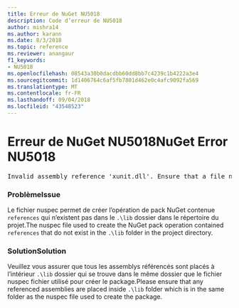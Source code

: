 ```yaml
---
title: Erreur de NuGet NU5018
description: Code d’erreur de NU5018
author: mishra14
ms.author: karann
ms.date: 8/3/2018
ms.topic: reference
ms.reviewer: anangaur
f1_keywords:
- NU5018
ms.openlocfilehash: 08543a30b0dacdbb60dd8bb7c4239c1b4222a3e4
ms.sourcegitcommit: 1d1406764c6af5fb7801d462e0c4afc9092fa569
ms.translationtype: MT
ms.contentlocale: fr-FR
ms.lasthandoff: 09/04/2018
ms.locfileid: "43548523"
---
```

# <a name="nuget-error-nu5018"></a><span data-ttu-id="4426f-103">Erreur de NuGet NU5018</span><span class="sxs-lookup"><span data-stu-id="4426f-103">NuGet Error NU5018</span></span>
<pre>Invalid assembly reference 'xunit.dll'. Ensure that a file named 'xunit.dll' exists in the lib directory.</pre>

### <a name="issue"></a><span data-ttu-id="4426f-104">Problème</span><span class="sxs-lookup"><span data-stu-id="4426f-104">Issue</span></span>

<span data-ttu-id="4426f-105">Le fichier nuspec permet de créer l’opération de pack NuGet contenue `references` qui n’existent pas dans le `.\lib` dossier dans le répertoire du projet.</span><span class="sxs-lookup"><span data-stu-id="4426f-105">The nuspec file used to create the NuGet pack operation contained `references` that do not exist in the `.\lib` folder in the project directory.</span></span>


### <a name="solution"></a><span data-ttu-id="4426f-106">Solution</span><span class="sxs-lookup"><span data-stu-id="4426f-106">Solution</span></span>

<span data-ttu-id="4426f-107">Veuillez vous assurer que tous les assemblys référencés sont placés à l’intérieur `.\lib` dossier qui se trouve dans le même dossier que le fichier nuspec fichier utilisé pour créer le package.</span><span class="sxs-lookup"><span data-stu-id="4426f-107">Please ensure that any referenced assemblies are placed inside `.\lib` folder which is in the same folder as the nuspec file used to create the package.</span></span>

